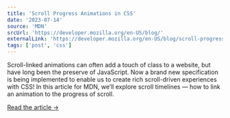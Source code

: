 ```yaml
---
title: 'Scroll Progress Animations in CSS'
date: '2023-07-14'
source: 'MDN'
srcUrl: 'https://developer.mozilla.org/en-US/blog/'
externalLink: 'https://developer.mozilla.org/en-US/blog/scroll-progress-animations-in-css/'
tags: ['post', 'css']
---
```


Scroll-linked animations can often add a touch of class to a website, but have long been the preserve of JavaScript. Now a brand new specification is being implemented to enable us to create rich scroll-driven experiences with CSS! In this article for MDN, we’ll explore scroll timelines — how to link an animation to the progress of scroll.

[Read the article →](https://developer.mozilla.org/en-US/blog/scroll-progress-animations-in-css/)
